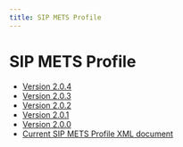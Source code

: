 ```yaml
---
title: SIP METS Profile
---
```

SIP METS Profile
=================

- [Version 2.0.4](./E-ARK-SIP.xml)
- [Version 2.0.3](./E-ARK-SIP-v2-0-3.xml)
- [Version 2.0.2](./E-ARK-SIP-v2-0-2.xml)
- [Version 2.0.1](./E-ARK-SIP-v2-0-1.xml)
- [Version 2.0.0](./E-ARK-SIP-v2-0-0.xml)
- [Current SIP METS Profile XML document](./E-ARK-SIP.xml)
